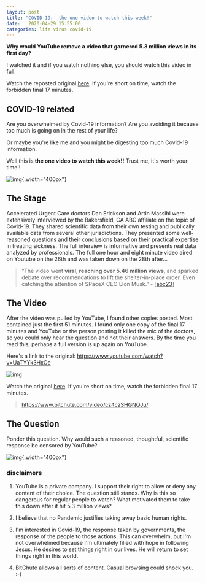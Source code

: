 ```yaml
---
layout: post
title: "COVID-19:  the one video to watch this week!"
date:   2020-04-29 15:55:00
categories: life virus covid-19
---
```


**Why would YouTube remove a video that garnered 5.3 million views in its first day?**

I watched it and if you watch nothing else, you should watch this video in full.

Watch the reposted original [here](https://www.bitchute.com/video/cz4czSHGNQJu/).  If you're short on time, watch the forbidden final 17 minutes.

## COVID-19 related

Are you overwhelmed by Covid-19 information?  Are you avoiding it because too much is going on in the rest of your life?

Or maybe you're like me and you might be digesting too much Covid-19 information.

Well this is **the one video to watch this week!!**  Trust me, it's worth your time!!

![img](https://www.genengnews.com/wp-content/uploads/2020/02/Feb24_2020_CDC_Coronavirus-scaled-e1582556880177.jpg){:width="400px"}

## The Stage

Accelerated Urgent Care doctors Dan Erickson and Artin Massihi were extensively interviewed by the Bakersfield, CA ABC affiliate on the topic of Covid-19.  They shared scientific data from their own testing and publically available data from several other jurisdictions.  They presented some well-reasoned questions and their conclusions based on their practical expertise in treating sickness. The full interview is informative and presents real data analyzed by professionals.  The full one hour and eight minute video aired on Youtube on the 26th and was taken down on the 28th after...

> “The video went **viral, reaching over 5.46 million views**, and sparked debate over recommendations to lift the shelter-in-place order. Even catching the attention of SPaceX CEO Elon Musk.” - [[abc23]]

## The Video

After the video was pulled by YouTube, I found other copies posted.  Most contained just the first 51 minutes.  I found only one copy of the final 17 minutes and YouTube or the person posting it killed the mic of the doctors, so you could only hear the question and not their answers.  By the time you read this, perhaps a full version is up again on YouTube.

Here's a link to the original:  https://www.youtube.com/watch?v=UaTYYk3HxOc

![img](https://www.techlicious.com/images/av/youtube-video-taken-down-700px.jpg)

Watch the original [here](https://www.bitchute.com/video/cz4czSHGNQJu/).  If you're short on time, watch the forbidden final 17 minutes.

> https://www.bitchute.com/video/cz4czSHGNQJu/

## The Question

Ponder this question.  Why would such a reasoned, thoughtful, scientific response be censored by YouTube?

![img](https://mk0prospectived5pi4l.kinstacdn.com/wp-content/uploads/2015/01/Thinking-Statue-2.png){:width="400px"}

### disclaimers

1.  YouTube is a private company.  I support their right to allow or deny any content of their choice.  The question still stands.  Why is this so dangerous for regular people to watch?  What motivated them to take this down after it hit 5.3 million views?

2.  I believe that no Pandemic justifies taking away basic human rights.  

3.  I'm interested in Covid-19, the response taken by governments, the response of the people to those actions.  This can overwhelm, but I'm not overwhelmed because I'm ultimately filled with hope in following Jesus. He desires to set things right in our lives.  He will return to set things right in this world.

4.  BitChute allows all sorts of content.  Casual browsing could shock you. :-)

[abc23]: https://www.turnto23.com/news/coronavirus/video-interview-with-dr-dan-erickson-and-dr-artin-massihi-taken-down-from-youtube

